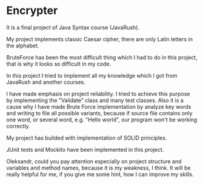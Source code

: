 # Encrypter
It is a final project of Java Syntax course (JavaRush).

My project implements classic Caesar cipher, there are only Latin letters in the alphabet.

BruteForce has been the most difficult thing which I had to do in this project, that is why it looks so difficult in my code.

In this project I tried to implement all my knowledge which I got from JavaRush and another courses.

I have made emphasis on project reliability. I tried to achieve this purpose by implementing the "Validate" class and many test classes. Also it is a cause why I have made Brute Force implementation by analyze key words and writing to file all possible variants, because if source file contains only one word, or several word, e.g. "Hello world", our program won't be working correctly.

My project has builded with implementation of SOLID principles.

JUnit tests and Mockito have been implemented in this project.

Oleksandr, could you pay attention especially on project structure and variables and method names, because it is my weakness, I think. It will be really helpful for me, if you give me some hint, how I can improve my skills.
